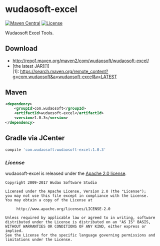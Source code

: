 # wudaosoft-excel
[![Maven Central](https://maven-badges.herokuapp.com/maven-central/com.wudaosoft/wudaosoft-excel/badge.svg)](https://maven-badges.herokuapp.com/maven-central/com.wudaosoft/wudaosoft-excel/)
[![License](https://img.shields.io/badge/license-Apache%202-4EB1BA.svg)](https://www.apache.org/licenses/LICENSE-2.0.html)

Wudaosoft Excel Tools.

## Download

- http://repo1.maven.org/maven2/com/wudaosoft/wudaosoft-excel/  
- [the latest JAR][1]  
[1]: https://search.maven.org/remote_content?g=com.wudaosoft&a=wudaosoft-excel&v=LATEST

## Maven

```xml
<dependency>
    <groupId>com.wudaosoft</groupId>
    <artifactId>wudaosoft-excel</artifactId>
    <version>1.0.3</version>
</dependency>
```
## Gradle via JCenter

``` groovy
compile 'com.wudaosoft:wudaosoft-excel:1.0.3'
```
### *License*

wudaosoft-excel is released under the [Apache 2.0 license](LICENSE).

```
Copyright 2009-2017 Wudao Software Studio

Licensed under the Apache License, Version 2.0 (the "License");
you may not use this file except in compliance with the License.
You may obtain a copy of the License at

     http://www.apache.org/licenses/LICENSE-2.0

Unless required by applicable law or agreed to in writing, software
distributed under the License is distributed on an "AS IS" BASIS,
WITHOUT WARRANTIES OR CONDITIONS OF ANY KIND, either express or implied.
See the License for the specific language governing permissions and
limitations under the License.
```
